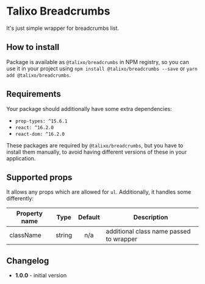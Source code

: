 # Talixo Breadcrumbs

It's just simple wrapper for breadcrumbs list.

## How to install

Package is available as `@talixo/breadcrumbs` in NPM registry, so you can use it in your project
using `npm install @talixo/breadcrumbs --save` or `yarn add @talixo/breadcrumbs`.

## Requirements

Your package should additionally have some extra dependencies:

- `prop-types: ^15.6.1`
- `react: ^16.2.0`
- `react-dom: ^16.2.0`

These packages are required by `@talixo/breadcrumbs`, but you have to install them manually,
to avoid having different versions of these in your application.

## Supported props

It allows any props which are allowed for `ul`. Additionally, it handles some differently:

Property name | Type      | Default | Description                    
--------------|-----------|:-------:|--------------------------------
className     | string    | n/a     | additional class name passed to wrapper

## Changelog

- **1.0.0** - initial version
